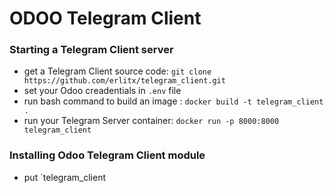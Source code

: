 # ODOO Telegram Client 


### Starting a Telegram Client server
- get a Telegram Client source code: `git clone https://github.com/erlitx/telegram_client.git`
- set your Odoo creadentials in `.env` file 
- run bash command to build an image : `docker build -t telegram_client .`
- run your Telegram Server container: `docker run -p 8000:8000 telegram_client`

### Installing Odoo Telegram Client module
- put `telegram_client





